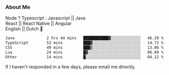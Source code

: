 ### About Me
Node ? Typescript : Javascript || Java\
React || React Native || Angular\
English || Dutch :pinching_hand:

 <!--START_SECTION:waka-->

```txt
Java              2 hrs 44 mins   ███████████▓░░░░░░░░░░░░░   46.39 %
TypeScript        52 mins         ███▓░░░░░░░░░░░░░░░░░░░░░   14.72 %
CSS               49 mins         ███▒░░░░░░░░░░░░░░░░░░░░░   13.86 %
Lua               24 mins         █▓░░░░░░░░░░░░░░░░░░░░░░░   06.89 %
Other             14 mins         █░░░░░░░░░░░░░░░░░░░░░░░░   04.12 %
```

<!--END_SECTION:waka-->




If I haven't responded in a few days, please email me directly. 
